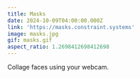 ```yaml
---
title: Masks
date: 2024-10-09T04:00:00.000Z
link: 'https://masks.constraint.systems'
image: masks.jpg
gif: masks.gif
aspect_ratio: 1.2698412698412698
---
```


Collage faces using your webcam.
